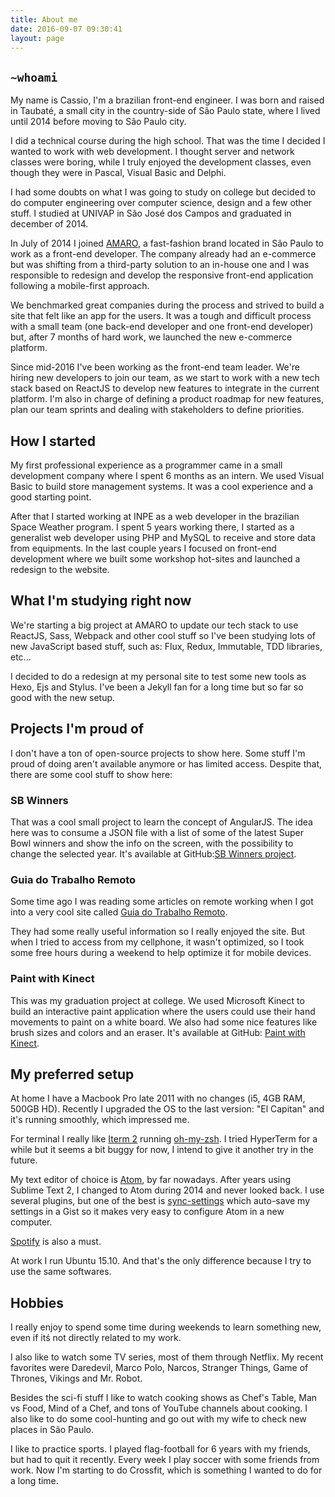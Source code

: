 ```yaml
---
title: About me
date: 2016-09-07 09:30:41
layout: page
---
```


## `~whoami`

My name is Cassio, I'm a brazilian front-end engineer. I was born and raised in Taubaté, a small city in the country-side of São Paulo state, where I lived until 2014 before moving to São Paulo city.

I did a technical course during the high school. That was the time I decided I wanted to work with web development. I thought server and network classes were boring, while I truly enjoyed the development classes, even though they were in Pascal, Visual Basic and Delphi.

I had some doubts on what I was going to study on college but decided to do computer engineering over computer science, design and a few other stuff. I studied at UNIVAP in São José dos Campos and graduated in december of 2014.

In July of 2014 I joined [AMARO](https://amaro.com), a fast-fashion brand located in São Paulo to work as a front-end developer. The company already had an e-commerce but was shifting from a third-party solution to an in-house one and I was responsible to redesign and develop the responsive front-end application following a mobile-first approach.

We benchmarked great companies during the process and strived to build a site that felt like an app for the users. It was a tough and difficult process with a small team (one back-end developer and one front-end developer) but, after 7 months of hard work, we launched the new e-commerce platform.

Since mid-2016 I've been working as the front-end team leader. We're hiring new developers to join our team, as we start to work with a new tech stack based on ReactJS to develop new features to integrate in the current platform. I'm also in charge of defining a product roadmap for new features, plan our team sprints and dealing with stakeholders to define priorities.

## How I started

My first professional experience as a programmer came in a small development company where I spent 6 months as an intern. We used Visual Basic to build store management systems. It was a cool experience and a good starting point.

After that I started working at INPE as a web developer in the brazilian Space Weather program. I spent 5 years working there, I started as a generalist web developer using PHP and MySQL to receive and store data from equipments. In the last couple years I focused on front-end development where we built some workshop hot-sites and launched a redesign to the website.

## What I'm studying right now

We're starting a big project at AMARO to update our tech stack to use ReactJS, Sass, Webpack and other cool stuff so I've been studying lots of new JavaScript based stuff, such as: Flux, Redux, Immutable, TDD libraries, etc...

I decided to do a redesign at my personal site to test some new tools as Hexo, Ejs and Stylus. I've been a Jekyll fan for a long time but so far so good with the new setup.

## Projects I'm proud of

I don't have a ton of open-source projects to show here. Some stuff I'm proud of doing aren't available anymore or has limited access. Despite that, there are some cool stuff to show here:

### SB Winners

That was a cool small project to learn the concept of AngularJS. The idea here was to consume a JSON file with a list of some of the latest Super Bowl winners and show the info on the screen, with the possibility to change the selected year. It's available at GitHub:[SB Winners project](https://github.com/cassiocardoso/sb-winners).

### Guia do Trabalho Remoto

Some time ago I was reading some articles on remote working when I got into a very cool site called [Guia do Trabalho Remoto](http://guiadotrabalhoremoto.com.br/).

They had some really useful information so I really enjoyed the site. But when I tried to access from my cellphone, it wasn't optimized, so I took some free hours during a weekend to help optimize it for mobile devices.

### Paint with Kinect

This was my graduation project at college. We used Microsoft Kinect to build an interactive paint application where the users could use their hand movements to paint on a white board. We also had some nice features like brush sizes and colors and an eraser. It's available at GitHub: [Paint with Kinect](https://github.com/cassiocardoso/paint-with-kinect).

## My preferred setup

At home I have a Macbook Pro late 2011 with no changes (i5, 4GB RAM, 500GB HD). Recently I upgraded the OS to the last version: "El Capitan" and it's running smoothly, which impressed me.

For terminal I really like [Iterm 2](https://www.iterm2.com/) running [oh-my-zsh](https://github.com/robbyrussell/oh-my-zsh). I tried HyperTerm for a while but it seems a bit buggy for now, I intend to give it another try in the future.

My text editor of choice is [Atom](https://atom.io/), by far nowadays. After years using Sublime Text 2, I changed to Atom during 2014 and never looked back. I use several plugins, but one of the best is [sync-settings](https://github.com/atom-community/sync-settings) which auto-save my settings in a Gist so it makes very easy to configure Atom in a new computer.

[Spotify](https://www.spotify.com/) is also a must.

At work I run Ubuntu 15.10. And that's the only difference because I try to use the same softwares.

## Hobbies

I really enjoy to spend some time during weekends to learn something new, even if itś not directly related to my work.

I also like to watch some TV series, most of them through Netflix. My recent favorites were Daredevil, Marco Polo, Narcos, Stranger Things, Game of Thrones, Vikings and Mr. Robot.

Besides the sci-fi stuff I like to watch cooking shows as Chef's Table, Man vs Food, Mind of a Chef, and tons of YouTube channels about cooking. I also like to do some cool-hunting and go out with my wife to check new places in São Paulo.

I like to practice sports. I played flag-football for 6 years with my friends, but had to quit it recently. Every week I play soccer with some friends from work. Now I'm starting to do Crossfit, which is something I wanted to do for a long time.
